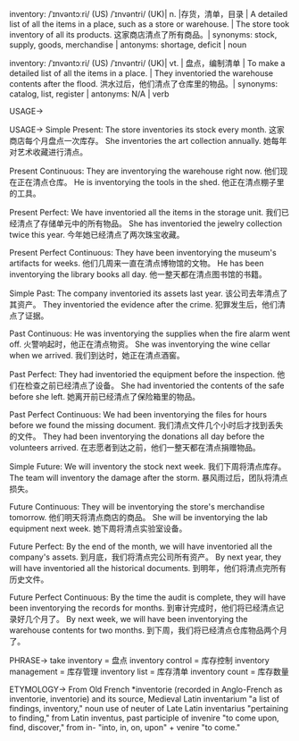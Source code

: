 inventory: /ˈɪnvəntɔːri/ (US) /ˈɪnvəntri/ (UK)| n. |存货，清单，目录 | A detailed list of all the items in a place, such as a store or warehouse.  |  The store took inventory of all its products.  这家商店清点了所有商品。| synonyms: stock, supply, goods, merchandise | antonyms: shortage, deficit | noun

inventory: /ˈɪnvəntɔːri/ (US) /ˈɪnvəntri/ (UK)| vt. | 盘点，编制清单 | To make a detailed list of all the items in a place. | They inventoried the warehouse contents after the flood. 洪水过后，他们清点了仓库里的物品。| synonyms: catalog, list, register | antonyms:  N/A | verb


USAGE->

USAGE->
Simple Present:
The store inventories its stock every month.  这家商店每个月盘点一次库存。
She inventories the art collection annually. 她每年对艺术收藏进行清点。

Present Continuous:
They are inventorying the warehouse right now. 他们现在正在清点仓库。
He is inventorying the tools in the shed. 他正在清点棚子里的工具。

Present Perfect:
We have inventoried all the items in the storage unit. 我们已经清点了存储单元中的所有物品。
She has inventoried the jewelry collection twice this year. 今年她已经清点了两次珠宝收藏。

Present Perfect Continuous:
They have been inventorying the museum's artifacts for weeks.  他们几周来一直在清点博物馆的文物。
He has been inventorying the library books all day. 他一整天都在清点图书馆的书籍。

Simple Past:
The company inventoried its assets last year.  该公司去年清点了其资产。
They inventoried the evidence after the crime. 犯罪发生后，他们清点了证据。

Past Continuous:
He was inventorying the supplies when the fire alarm went off. 火警响起时，他正在清点物资。
She was inventorying the wine cellar when we arrived. 我们到达时，她正在清点酒窖。

Past Perfect:
They had inventoried the equipment before the inspection. 他们在检查之前已经清点了设备。
She had inventoried the contents of the safe before she left.  她离开前已经清点了保险箱里的物品。


Past Perfect Continuous:
We had been inventorying the files for hours before we found the missing document. 我们清点文件几个小时后才找到丢失的文件。
They had been inventorying the donations all day before the volunteers arrived. 在志愿者到达之前，他们一整天都在清点捐赠物品。

Simple Future:
We will inventory the stock next week.  我们下周将清点库存。
The team will inventory the damage after the storm.  暴风雨过后，团队将清点损失。

Future Continuous:
They will be inventorying the store's merchandise tomorrow.  他们明天将清点商店的商品。
She will be inventorying the lab equipment next week.  她下周将清点实验室设备。

Future Perfect:
By the end of the month, we will have inventoried all the company's assets. 到月底，我们将清点完公司所有资产。
By next year, they will have inventoried all the historical documents. 到明年，他们将清点完所有历史文件。

Future Perfect Continuous:
By the time the audit is complete, they will have been inventorying the records for months. 到审计完成时，他们将已经清点记录好几个月了。
By next week, we will have been inventorying the warehouse contents for two months. 到下周，我们将已经清点仓库物品两个月了。




PHRASE->
take inventory = 盘点
inventory control = 库存控制
inventory management = 库存管理
inventory list = 库存清单
inventory count = 库存数量


ETYMOLOGY->
From Old French *inventorie (recorded in Anglo-French as inventorie, inventorie) and its source, Medieval Latin inventarium "a list of findings, inventory," noun use of neuter of Late Latin inventarius "pertaining to finding," from Latin inventus, past participle of invenire "to come upon, find, discover," from in- "into, in, on, upon" + venire "to come."


